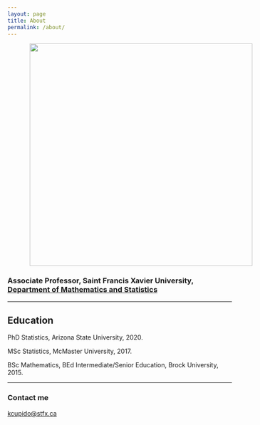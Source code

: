 ```yaml
---
layout: page
title: About
permalink: /about/
---
```



<img align="center" hspace="50" height = "500" src="https://cupidok.github.io/images/KC.jpg" /> 


### Associate Professor, Saint Francis Xavier University, <a href="http://www2.mystfx.ca/math-stats/mathematics-statistics">Department of Mathematics and Statistics</a>



<hr>





## Education

PhD Statistics, Arizona State University, 2020.

MSc Statistics, McMaster University, 2017.

BSc Mathematics, BEd Intermediate/Senior Education, Brock University, 2015.
<hr>




### Contact me

[kcupido@stfx.ca](mailto:kcupido@stfx.ca)


